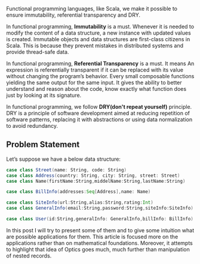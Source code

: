 Functional programming languages, like Scala, we make it possible to ensure immutability, referential transparency and DRY.
 
In functional programming, **Immutability** is a must. Whenever it is needed to modify the content of a data structure, a new instance with updated values is created. Immutable objects and data structures are first-class citizens in Scala. This is because they prevent mistakes in distributed systems and provide thread-safe data.

In functional programming, **Referential Transparency** is a must. It means An expression is referentially transparent if it can be replaced with its value without changing the program’s behavior. Every small composable functions yielding the same output for the same input. It gives the ability to better understand and reason about the code, know exactly what function does just by looking at its signature.

In functional programming, we follow **DRY(don't repeat yourself)** principle. DRY is a principle of software development aimed at reducing repetition of software patterns, replacing it with abstractions or using data normalization to avoid redundancy. 

## Problem Statement
Let’s suppose we have a below data structure:
```scala
case class Street(name: String, code: String)
case class Address(country: String, city: String, street: Street)
case class Name(firstName:String,middelName:String,lastName:String)

case class BillInfo(addresses:Seq[Address],name: Name)

case class SiteInfo(url:String,alias:String,rating:Int)
case class GeneralInfo(email:String,password:String,siteInfo:SiteInfo)

case class User(id:String,generalInfo: GeneralInfo,billInfo: BillInfo)

```



In this post I will try to present some of them and to give some intuition what are possible applications for them. This article is focused more on the applications rather than on mathematical foundations. Moreover, it attempts to highlight that idea of Optics goes much, much further than manipulation of nested records.
<!--stackedit_data:
eyJoaXN0b3J5IjpbLTE4NzAxNjg2MzUsNDAxNzkyOTExLDcxNj
UyMDA4OCwtMzY2ODA0NTAzLC0xNzAwNDI4MzAxLDE1MTI0ODUz
MDgsMTI3Njg1NjI2LC0yMDI3MTk3OTg1LDE0MDE2ODY2NjIsLT
ExNDAxOTI0OTcsLTUyMzAyMTc4MywtMjU0MTYyNjUsLTEyOTgy
OTY0OTYsNDIxOTMwNTgwLC0yMTQ1NzA2MTYyLDM4OTAxNDEsLT
E5OTk5NTY4OTAsMjA4NDgzNTQ4NywtMTQxNDgwODY4NiwtNzM2
NDkwMjMzXX0=
-->